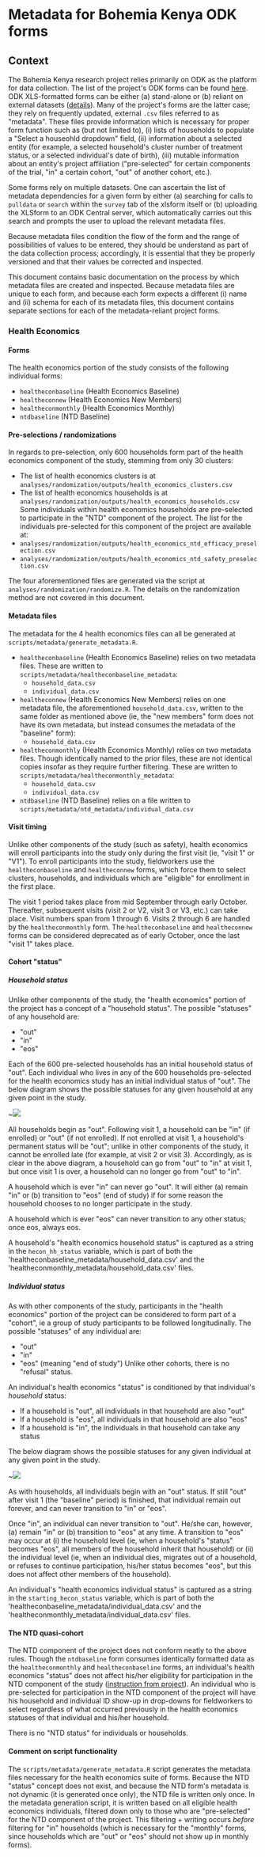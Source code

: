 # Metadata for Bohemia Kenya ODK forms


## Context 

The Bohemia Kenya research project relies primarily on ODK as the platform for data collection. The list of the project's ODK forms can be found [here](https://docs.google.com/spreadsheets/d/10fsAAnARFzLqn5OVHgVhxIfPkmplrgir7n7BOGLyhfI/edit#gid=0). ODK XLS-formatted forms can be either (a) stand-alone or (b) reliant on external datasets ([details](https://docs.getodk.org/form-datasets/)). Many of the project's forms are the latter case; they rely on frequently updated, external `.csv` files referred to as "metadata". These files provide information which is necessary for proper form function such as (but not limited to), (i) lists of households to populate a "Select a houseohld dropdown" field, (ii) information about a selected entity (for example, a selected household's cluster number of treatment status, or a selected individual's date of birth), (iii) mutable information about an entity's project affiliation ("pre-selected" for certain components of the trial, "in" a certain cohort, "out" of another cohort, etc.).

Some forms rely on multiple datasets. One can ascertain the list of metadata dependencies for a given form by either (a) searching for calls to `pulldata` or `search` within the `survey` tab of the xlsform itself or (b) uploading the XLSform to an ODK Central server, which automatically carries out this search and prompts the user to upload the relevant metadata files.

Because metadata files condition the flow of the form and the range of possibilities of values to be entered, they should be understand as part of the data collection process; accordingly, it is essential that they be properly versioned and that their values be corrected and inspected.

This document contains basic documentation on the process by which metadata files are created and inspected. Because metadata files are unique to each form, and because each form expects a different (i) name and (ii) schema for each of its metadata files, this document contains separate sections for each of the metadata-reliant project forms.

### Health Economics

#### Forms 

The health economics portion of the study consists of the following individual forms:
- `healtheconbaseline` (Health Economics Baseline)
- `healtheconnew` (Health Economics New Members)
- `healtheconmonthly` (Health Economics Monthly)
- `ntdbaseline` (NTD Baseline)

#### Pre-selections / randomizations

In regards to pre-selection, only 600 households form part of the health economics component of the study, stemming from only 30 clusters:
- The list of health economics clusters is at `analyses/randomization/outputs/health_economics_clusters.csv`
- The list of health economics households is at `analyses/randomization/outputs/health_economics_households.csv`
Some individuals within health economics households are pre-selected to participate in the "NTD" component of the project. The list for the individuals pre-selected for this component of the project are available at:
- `analyses/randomization/outputs/health_economics_ntd_efficacy_preselection.csv`
- `analyses/randomization/outputs/health_economics_ntd_safety_preselection.csv`

The four aforementioned files are generated via the script at `analyses/randomization/randomize.R`. The details on the randomization method are not covered in this document.

#### Metadata files

The metadata for the 4 health economics files can all be generated at `scripts/metadata/generate_metadata.R`. 

- `healtheconbaseline` (Health Economics Baseline) relies on two metadata files. These are written to `scripts/metadata/healtheconbaseline_metadata`:
  - `household_data.csv`
  - `individual_data.csv`
- `healtheconnew` (Health Economics New Members) relies on one metadata file, the aforementioned `household_data.csv`, written to the same folder as mentioned above (ie, the "new members" form does not have its own metadata, but instead consumes the metadata of the "baseline" form):
  - `household_data.csv`
- `healtheconmonthly` (Health Economics Monthly) relies on two metadata files. Though identically named to the prior files, these are not identical copies insofar as they require further filtering. These are written to `scripts/metadata/healtheconmonthly_metadata`:
    - `household_data.csv`
    - `individual_data.csv`
- `ntdbaseline` (NTD Baseline) relies on a file written to `scripts/metadata/ntd_metadata/individual_data.csv`

#### Visit timing

Unlike other components of the study (such as safety), health economics will enroll participants into the study only during the first visit (ie, "visit 1" or "V1"). To enroll participants into the study, fieldworkers use the `healtheconbaseline` and `healtheconnew` forms, which force them to select clusters, households, and individuals which are "eligible" for enrollment in the first place. 

The visit 1 period takes place from mid September through early October. Thereafter, subsequent visits (visit 2 or V2, visit 3 or V3, etc.) can take place. Visit numbers span from 1 through 6. Visits 2 through 6 are handled by the `healtheconmonthly` form. The `healtheconbaseline` and `healtheconnew` forms can be considered deprecated as of early October, once the last "visit 1" takes place.

#### Cohort "status"

##### Household status

Unlike other components of the study, the "health economics" portion of the project has a concept of a "household status". The possible "statuses" of any household are:
- "out"
- "in"
- "eos" 

Each of the 600 pre-selected households has an initial household status of "out". Each individual who lives in any of the 600 households pre-selected for the health economics study has an initial individual status of "out". The below diagram shows the possible statuses for any given household at any given point in the study.

~![](img/health_economics_household_statuses.png)

All households begin as "out". Following visit 1, a household can be "in" (if enrolled) or "out" (if not enrolled). If not enrolled at visit 1, a household's permanent status will be "out"; unlike in other components of the study, it cannot be enrolled late (for example, at visit 2 or visit 3). Accordingly, as is clear in the above diagram, a household can go from "out" to "in" at visit 1, but once visit 1 is over, a household can no longer go from "out" to "in".

A household which is ever "in" can never go "out". It will either (a) remain "in" or (b) transition to "eos" (end of study) if for some reason the household chooses to no longer participate in the study. 

A household which is ever "eos" can never transition to any other status; once eos, always eos.

A household's "health economics household status" is captured as a string in the `hecon_hh_status` variable, which is part of both the 'healtheconbaseline_metadata/household_data.csv' and the 'healtheconmonthly_metadata/household_data.csv' files.

##### Individual status

As with other components of the study, participants in the "health economics" portion of the project can be considered to form part of a "cohort", ie a group of study participants to be followed longitudinally. The possible "statuses" of any individual are:
- "out"
- "in"
- "eos" (meaning "end of study")
Unlike other cohorts, there is no "refusal" status.

An individual's health economics "status" is conditioned by that individual's _household_ status:
- If a household is "out", all individuals in that household are also "out"
- If a household is "eos", all individuals in that household are also "eos"
- If a household is "in", the individuals in that household can take any status

The below diagram shows the possible statuses for any given individual at any given point in the study.

~![](img/health_economics_individual_statuses.png)

As with households, all individuals begin with an "out" status. If still "out" after visit 1 (the "baseline" period) is finished, that individual remain out forever, and can never transition to "in" or "eos".

Once "in", an individual can never transition to "out". He/she can, however, (a) remain "in" or (b) transition to "eos" at any time. A transition to "eos" may occur at (i) the household level (ie, when a household's "status" becomes "eos", all members of the household inherit that household) or (ii) the individual level (ie, when an individual dies, migrates out of a household, or refuses to continue participation, his/her status becomes "eos", but this does not affect other members of the household).

An individual's "health economics individual status" is captured as a string in the `starting_hecon_status` variable, which is part of both the 'healtheconbaseline_metadata/individual_data.csv' and the 'healtheconmonthly_metadata/individual_data.csv' files.

#### The NTD quasi-cohort

The NTD component of the project does not conform neatly to the above rules. Though the `ntdbaseline` form consumes identically formatted data as the `healtheconmonthly` and `healtheconbaseline` forms,  an individual's health economics "status" does not affect his/her eligibility for participation in the NTD component of the study ([instruction from project](https://bohemiakenya.slack.com/archives/C042KSRLYUA/p1693302612438699?thread_ts=1693301612.723869&cid=C042KSRLYUA)). An individual who is pre-selected for participation in the NTD component of the project will have his household and individual ID show-up in drop-downs for fieldworkers to select regardless of what occurred previously in the health economics statuses of that individual and his/her household. 

There is no "NTD status" for individuals or households.

#### Comment on script functionality

The `scripts/metadata/generate_metadata.R` script generates the metadata files necessary for the health economics suite of forms. Because the NTD "status" concept does not exist, and because the NTD form's metadata is not dynamic (it is generated once only), the NTD file is written only once. In the metadata generation script, it is written based on all eligible health economics individuals, filtered down only to those who are "pre-selected" for the NTD component of the project. This filtering + writing occurs _before_ filtering for "in" households (which is necessary for the "monthly" forms, since households which are "out" or "eos" should not show up in monthly forms).
